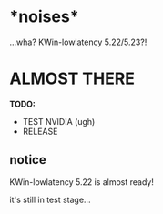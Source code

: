 # \*noises\*

...wha? KWin-lowlatency 5.22/5.23?!

# ALMOST THERE

**TODO:**

- TEST NVIDIA (ugh)
- RELEASE

## notice

KWin-lowlatency 5.22 is almost ready!

it's still in test stage...

